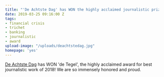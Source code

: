 ```yaml
---
title: "'De Achtste Dag' has WON the highly acclaimed journalistic prize, De Tegel!"
date: 2019-03-25 09:16:00 Z
tags:
- financial crisis
- trichet
- banking
- journalistic
- award
upload-image: "/uploads/deachtstedag.jpg"
homepage: 'yes'
---
```


[De Achtste Dag](https://www.2doc.nl/documentaires/series/2doc/2018/september/de-achtste-dag.html) has WON 'de Tegel', the highly acclaimed award for best journalistic work of 2018! We are so immensely honored and proud.